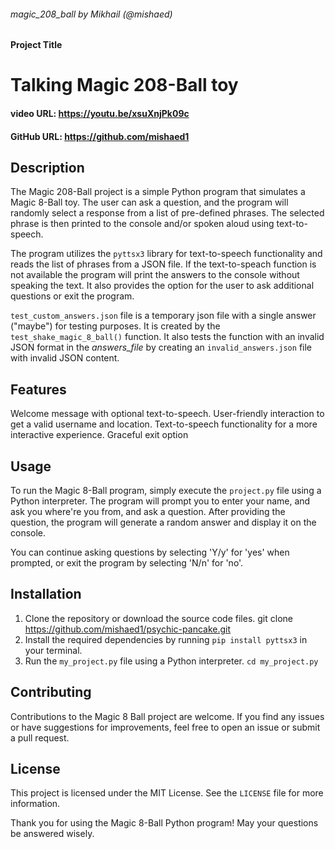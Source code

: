 ###### magic_208_ball by Mikhail (@mishaed)

#### Project Title
# Talking Magic 208-Ball toy

#### video URL: https://youtu.be/xsuXnjPk09c
#### GitHub URL: https://github.com/mishaed1
## Description

The Magic 208-Ball project is a simple Python program that simulates a Magic 8-Ball toy. The user can ask a question, and 
the program will randomly select a response from a list of pre-defined phrases. The selected phrase is then printed to 
the console and/or spoken aloud using text-to-speech.

The program utilizes the `pyttsx3` library for text-to-speech functionality and reads the list of phrases from a JSON 
file. If the text-to-speach function is not available the program will print the answers to the console without speaking 
the text. It also provides the option for the user to ask additional questions or exit the program.

`test_custom_answers.json` file is a temporary json file with a single answer ("maybe") for testing purposes.
It is created by the `test_shake_magic_8_ball()` function. It also tests the function with an invalid JSON format in 
the _answers_file_ by
creating an `invalid_answers.json` file with invalid JSON content.

## Features

Welcome message with optional text-to-speech.
User-friendly interaction to get a valid username and location.
Text-to-speech functionality for a more interactive experience.
Graceful exit option

## Usage

To run the Magic 8-Ball program, simply execute the `project.py` file using a Python interpreter. The program will 
prompt you to enter your name, and ask you where're you from, and ask a question. After providing the question, the 
program will generate a random answer and display it on the console.

You can continue asking questions by selecting 'Y/y' for 'yes' when prompted, or exit the program by selecting 'N/n' 
for 'no'.

## Installation

1. Clone the repository or download the source code files. git clone https://github.com/mishaed1/psychic-pancake.git
2. Install the required dependencies by running `pip install pyttsx3` in your terminal.
3. Run the `my_project.py` file using a Python interpreter. `cd my_project.py`


## Contributing

Contributions to the Magic 8 Ball project are welcome. If you find any issues or have suggestions for improvements, 
feel free to open an issue or submit a pull request.

## License

This project is licensed under the MIT License. See the `LICENSE` file for more information.

Thank you for using the Magic 8-Ball Python program! May your questions be answered wisely.


